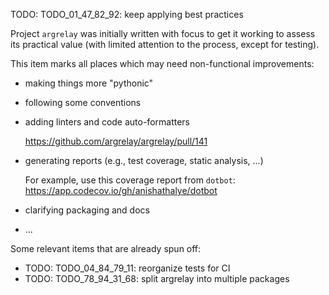 
TODO: TODO_01_47_82_92: keep applying best practices

Project `argrelay` was initially written with focus to get it working to assess its practical value
(with limited attention to the process, except for testing).

This item marks all places which may need non-functional improvements:

*   making things more "pythonic"

*   following some conventions

*   adding linters and code auto-formatters

    https://github.com/argrelay/argrelay/pull/141

*   generating reports (e.g., test coverage, static analysis, ...)

    For example, use this coverage report from `dotbot`:
    https://app.codecov.io/gh/anishathalye/dotbot

*   clarifying packaging and docs

*   ...

Some relevant items that are already spun off:
*   TODO: TODO_04_84_79_11: reorganize tests for CI
*   TODO: TODO_78_94_31_68: split argrelay into multiple packages
